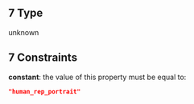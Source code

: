 ## 7 Type

unknown

## 7 Constraints

**constant**: the value of this property must be equal to:

```json
"human_rep_portrait"
```
